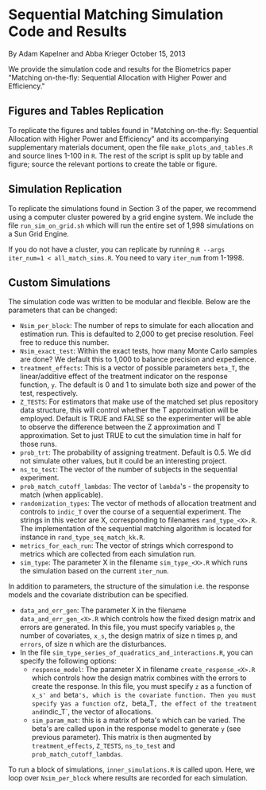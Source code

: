 Sequential Matching Simulation Code and Results
=================================

By Adam Kapelner and Abba Krieger
October 15, 2013


We provide the simulation code and results for the Biometrics paper "Matching on-the-fly: Sequential Allocation with Higher Power and Efficiency."


Figures and Tables Replication
---------------

To replicate the figures and tables found in  "Matching on-the-fly: Sequential Allocation with Higher Power and Efficiency" and its accompanying supplementary materials document, open the file `make_plots_and_tables.R` and source lines 1-100 in `R`. The rest of the script is split up by table and figure; source the relevant portions to create the table or figure.


Simulation Replication
--------------

To replicate the simulations found in Section 3 of the paper, we recommend using a computer cluster powered by a grid engine system. We include the file `run_sim_on_grid.sh` which will run the entire set of 1,998 simulations on a Sun Grid Engine.

If you do not have a cluster, you can replicate by running `R --args iter_num=1 < all_match_sims.R`. You need to vary `iter_num` from 1-1998.


Custom Simulations
-----------------------

The simulation code was written to be modular and flexible. Below are the parameters that can be changed:

* `Nsim_per_block`: The number of reps to simulate for each allocation and estimation run. This is defaulted to 2,000 to get precise resolution. Feel free to reduce this number.
* `Nsim_exact_test`: Within the exact tests, how many Monte Carlo samples are done? We default this to 1,000 to balance precision and expedience.
* `treatment_effects`: This is a vector of possible parameters `beta_T`, the linear/additive effect of the treatment indicator on the response function, `y`. The default is 0 and 1 to simulate both size and power of the test, respectively.
* `Z_TESTS`: For estimators that make use of the matched set plus repository data structure, this will control whether the T approximation will be employed. Default is TRUE and FALSE so the experimenter will be able to observe the difference between the Z approximation and T approximation. Set to just TRUE to cut the simulation time in half for those runs.
* `prob_trt`: The probability of assigning treatment. Default is 0.5. We did not simulate other values, but it could be an interesting project.
* `ns_to_test`: The vector of the number of subjects in the sequential experiment.
* `prob_match_cutoff_lambdas`: The vector of `lambda`'s - the propensity to match (when applicable).
* `randomization_types`: The vector of methods of allocation treatment and controls to `indic_T` over the course of a sequential experiment. The strings in this vector are X, corresponding to filenames `rand_type_<X>.R`. The implementation of the sequential matching algorithm is located for instance in `rand_type_seq_match_kk.R`.
* `metrics_for_each_run`: The vector of strings which correspond to metrics which are collected from each simulation run.
* `sim_type`: The parameter X in the filename `sim_type_<X>.R` which runs the simulation based on the current `iter_num`.

In addition to parameters, the structure of the simulation i.e. the response models and the covariate distribution can be specified.

* `data_and_err_gen`: The parameter X in the filename `data_and_err_gen_<X>.R` which controls how the fixed design matrix and errors are generated. In this file, you must specify variables `p`, the number of covariates, `x_s`, the design matrix of size n times p, and `errors`, of size n which are the disturbances.
* In the file `sim_type_series_of_quadratics_and_interactions.R`, you can specify the following options:
  * `response_model`: The parameter X in filename `create_response_<X>.R` which controls how the design matrix combines with the errors to create the response. In this file, you must specify `z` as a function of `x_s' and `beta`'s, which is the covariate function. Then you must specify `y` as a function of `z`, `beta_T` , the effect of the treatment and `indic_T`, the vector of allocations.
  * `sim_param_mat`: this is a matrix of beta's which can be varied. The beta's are called upon in the response model to generate `y` (see previous parameter). This matrix is then augmented by `treatment_effects`, `Z_TESTS`, `ns_to_test` and `prob_match_cutoff_lambdas`.

To run a block of simulations, `inner_simulations.R` is called upon. Here, we loop over `Nsim_per_block` where results are recorded for each simulation.
